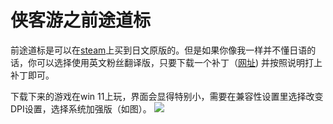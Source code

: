 # 侠客游之前途道标

前途道标是可以在[steam](https://store.steampowered.com/app/335420/_/)上买到日文原版的。但是如果你像我一样并不懂日语的话，你可以选择使用英文粉丝翻译版，只要下载一个补丁（[网址](https://www.romhacking.net/translations/2591/)) 并按照说明打上补丁即可。

下载下来的游戏在win 11上玩，界面会显得特别小，需要在兼容性设置里选择改变DPI设置，选择系统加强版（如图）。
![](https://i.imgur.com/rhehzic.png)

